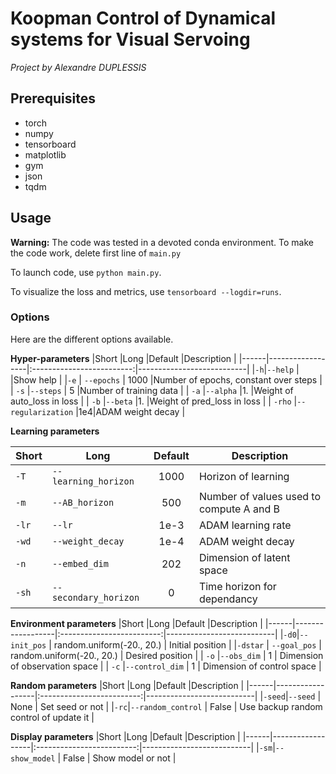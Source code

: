 # Koopman Control of Dynamical systems for Visual Servoing
_Project by Alexandre DUPLESSIS_

## Prerequisites
- torch
- numpy
- tensorboard
- matplotlib
- gym
- json
- tqdm

## Usage
**Warning:** The code was tested in a devoted conda environment. To make the code work, delete first line of ```main.py```

To launch code, use ```python main.py```.

To visualize the loss and metrics, use ```tensorboard --logdir=runs```.

### Options
Here are the different options available.

**Hyper-parameters**
|Short |Long               |Default                  |Description                |
|------|------------------|:-------------------------:|---------------------------|
|``-h``|``--help``         |                         |Show help                  |
|``-e`` |       ``--epochs``            |   1000       |Number of epochs, constant over steps         |
|  ``-s``    |``--steps``      |             5            |Number of training data             |
|  ``-a``    |``--alpha``       |1. |Weight of auto_loss in loss                |
|   ``-b``   |``--beta`` |1.                |Weight of pred_loss in loss             |
|  ``-rho``    |``--regularization``   |1e4|ADAM weight decay              |



**Learning parameters**

|Short |Long               |Default                  |Description                |
|------|------------------|:-------------------------:|---------------------------|
|``-T``|``--learning_horizon``         |      1000                   |Horizon of learning                  |
|``-m`` |       ``--AB_horizon``            |   500       |Number of values used to compute A and B         |
|  ``-lr``    |``--lr``      |             1e-3            |ADAM learning rate             |
|  ``-wd``    |``--weight_decay``       |1e-4 |ADAM weight decay                |
|   ``-n``   |``--embed_dim`` |202                |Dimension of latent space             |
|  ``-sh``    |``--secondary_horizon``   |0|Time horizon for dependancy             |

**Environment parameters**
|Short |Long               |Default                  |Description                |
|------|------------------|:-------------------------:|---------------------------|
|``-d0``|``--init_pos``         |     random.uniform(-20., 20.)                 | Initial position                  |
|``-dstar`` |       ``--goal_pos``            |  random.uniform(-20., 20.)     | Desired position        |
|  ``-o``    |``--obs_dim``      |          1         | Dimension of observation space          |
|  ``-c``    |``--control_dim``       | 1 |  Dimension of control space              |


**Random parameters**
|Short |Long               |Default                  |Description                |
|------|------------------|:-------------------------:|---------------------------|
|``-seed``|``--seed``         |     None            | Set seed or not               |
|``-rc``|``--random_control``         |     False            | Use backup random control of update it              |


**Display parameters**
|Short |Long               |Default                  |Description                |
|------|------------------|:-------------------------:|---------------------------|
|``-sm``|``--show_model``         |     False            | Show model or not             |     

